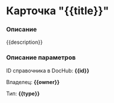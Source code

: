# Карточка "{{title}}"

### Описание

{{description}}

### Описание параметров

ID справочника в DocHub: **{{id}}**

Владелец: **{{owner}}**

Тип: **{{type}}**








